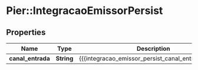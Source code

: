 # Pier::IntegracaoEmissorPersist

## Properties
Name | Type | Description | Notes
------------ | ------------- | ------------- | -------------
**canal_entrada** | **String** | {{{integracao_emissor_persist_canal_entrada_value}}} | [optional] 


